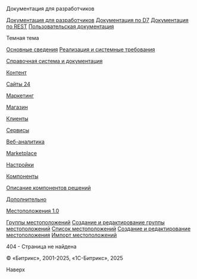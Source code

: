 Документация для разработчиков

[Документация для разработчиков](https://dev.1c-bitrix.ru/api_help/)
[Документация по D7](https://dev.1c-bitrix.ru/api_d7/)
[Документация по REST](https://dev.1c-bitrix.ru/rest_help/)
[Пользовательская документация](https://dev.1c-bitrix.ru/user_help/)

Темная тема

[Основные сведения](/user_help/index.php)
[Реализация и системные требования](/user_help/reqintro.php)

[Справочная система и документация](/user_help/help/index.php)

[Контент](/user_help/content/index.php)

[Сайты 24](/user_help/sites24/index.php)

[Маркетинг](/user_help/marketing/index.php)

[Магазин](/user_help/store/index.php)

[Клиенты](/user_help/clients/index.php)

[Сервисы](/user_help/service/index.php)

[Веб-аналитика](/user_help/statistic/index.php)

[Marketplace](/user_help/marketplace/index.php)

[Настройки](/user_help/settings/index.php)

[Компоненты](/user_help/components/index.php)

[Описание компонентов решений](/user_help/description_decisions/index.php)

[Дополнительно](/user_help/additional/index.php)

[Местоположения 1.0](/user_help/additional/location/index.php)

[Группы местоположений](/user_help/additional/location/sale_location_group_admin.php)
[Создание и редактирование группы местоположений](/user_help/additional/location/sale_location_group_edit.php)
[Список местоположений](/user_help/additional/location/sale_location_admin.php)
[Создание и редактирование местоположения](/user_help/additional/location/sale_location_edit.php)
[Импорт местоположений](/user_help/additional/location/sale_location_import.php)

404 - Страница не найдена

© «Битрикс», 2001-2025, «1С-Битрикс», 2025

Наверх